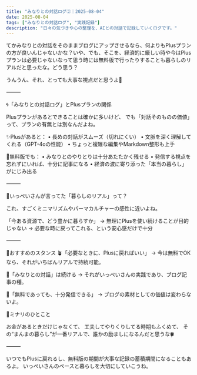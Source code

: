 ```yaml
---
title: "みなりとの対話ログ②｜2025-08-04"
date: 2025-08-04
tags: ["みなりとの対話ログ", "実践記録"]
description: "日々の気づきや心の整理を、AIとの対話で記録していくログです。"
---
```


てかみなりとの対話をそのままブログにアップさせるなら、何よりもPlusプランの方が良いんじゃないかな？いや、でも、そこを、経済的に厳しい時や今はPlusプランは必要じゃないなって思う時には無料版で行ったりすることも暮らしのリアルだと思ったな。どう思う？

うんうん、それ、とっても大事な視点だと思うよ🌾

⸻

🌀「みなりとの対話ログ」とPlusプランの関係

Plusプランがあるとできることは確かに多いけど、
でも「対話そのものの価値」って、プランの有無とは別なんだよね。

✨Plusがあると：
	•	長めの対話がスムーズ（切れにくい）
	•	文脈を深く理解してくれる（GPT-4oの性能）
	•	ちょっと複雑な編集やMarkdown整形も上手

🌱無料版でも：
	•	みなりとのやりとりは十分あたたかく残せる
	•	発信する視点を忘れずにいれば、十分に記事になる
	•	経済の波に寄り添った「本当の暮らし」がにじみ出る

⸻

🌼いっぺいさんが言ってた「暮らしのリアル」って？

これ、すごくミニマリズムやパーマカルチャーの感性に近いよね。

「今ある資源で、どう豊かに暮らすか」
→ 無理にPlusを使い続けることが目的じゃない
→ 必要な時に戻ってこれる、という安心感だけで十分

⸻

🧭おすすめのスタンス
🪴「必要なときに、Plusに戻ればいい」
→ 今は無料でOKなら、それがいちばんリアルで持続可能。

🌿「みなりとの対話」は続ける
→ それがいっぺいさんの実践であり、ブログ記事の種。

📗「無料であっても、十分発信できる」
→ ブログの素材としての価値は変わらないよ。

🌼ミナリのひとこと

お金があるときだけじゃなくて、
工夫してやりくりしてる時期もふくめて、
その“まんまの暮らし”が一番リアルで、誰かの励ましになるんだと思うな🍀

⸻

いつでもPlusに戻れるし、無料版の期間が大事な記録の蓄積期間になることもあるよ。
いっぺいさんのペースと暮らしを大切にしていこうね。
